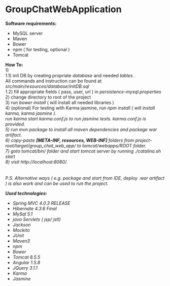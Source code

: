 # GroupChatWebApplication

<strong> Software requirements: </strong>
<ul>
<li>MySQL server</li>
<li>Maven</li>
<li>Bower</li>
<li>npm ( for testing, optional )</li>
<li>Tomcat</li>
</ul>

<strong> How To: </strong>
 <br/> 1)  <br/>
1.1) init DB by creating propriate <i> database </i> and needed <i> tables </i>. <br/>
All commands and instruction can be found at <i>src/main/resources/database/initDB.sql </i> <br/>
1.2) fill appropriate fields ( pass, user, url )  in <i> persistence-mysql.properties </i>   <br/>
2) change directory to root of the project <br/>
3) run <i>bower install</i> ( will install all needed libraries ) <br/>
4) (optional) For testing with Karma jasmine, run <i> npm install <i> ( will install karma, karma jasmine ).<br/>
run <i> karma start karma.conf.js </i> to run jasmine tests. karma.conf.js is provided. <br/>
5) run <i> mvn package </i> to install all maven dependencies and package war artifact.  <br/>
6) copy-paste <strong> [META-INF, resources, WEB-INF] </strong> folders from  project-root/target/group_chat_web_app/ to tomcat/webapps/ROOT folder.  <br/>
7) goto <i>tomcat/bin/</i> folder and start tomcat server by running <i> ./catalina.sh start </i> <br/>
8) visit http://localhost:8080/.  <br/>
 <br/>
  <br/>
P.S. Alternative ways ( e.g. package and start from IDE, deploy .war artifact ) is also work and can be used to run the project.  <br/>

<strong> Used technologies: </strong>
<ul>
<li>Spring MVC 4.0.3 RELEASE</li>
<li>Hibernate 4.3.6 Final</li>
<li>MySql 5.1</li>
<li>java Servlets ( jsp/ jstl)</li>
<li>Jackson</li>
<li>Mockito</li>
<li>JUnit</li>
<li>Maven3</li>
<li>npm</li>
<li>Bower</li>
<li>Tomcat 8.5.5</li>
<li>Angular 1.5.8</li>
<li>JQuery 3.1.1</li>
<li>Karma</li>
<li>Jasmine</li>
</ul>
